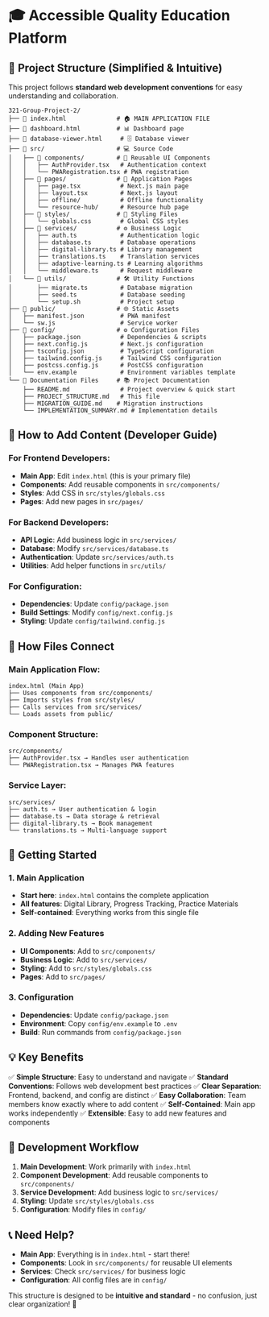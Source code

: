 # 🎓 Accessible Quality Education Platform

## 📁 Project Structure (Simplified & Intuitive)

This project follows **standard web development conventions** for easy understanding and collaboration.

```
321-Group-Project-2/
├── 📄 index.html              # 🏠 MAIN APPLICATION FILE
├── 📄 dashboard.html          # 📊 Dashboard page
├── 📄 database-viewer.html     # 🗄️ Database viewer
├── 📁 src/                    # 💻 Source Code
│   ├── 📁 components/         # 🧩 Reusable UI Components
│   │   ├── AuthProvider.tsx   # Authentication context
│   │   └── PWARegistration.tsx # PWA registration
│   ├── 📁 pages/              # 📄 Application Pages
│   │   ├── page.tsx           # Next.js main page
│   │   ├── layout.tsx         # Next.js layout
│   │   ├── offline/           # Offline functionality
│   │   └── resource-hub/      # Resource hub page
│   ├── 📁 styles/             # 🎨 Styling Files
│   │   └── globals.css        # Global CSS styles
│   ├── 📁 services/           # ⚙️ Business Logic
│   │   ├── auth.ts            # Authentication logic
│   │   ├── database.ts        # Database operations
│   │   ├── digital-library.ts # Library management
│   │   ├── translations.ts    # Translation services
│   │   ├── adaptive-learning.ts # Learning algorithms
│   │   └── middleware.ts      # Request middleware
│   └── 📁 utils/              # 🛠️ Utility Functions
│       ├── migrate.ts         # Database migration
│       ├── seed.ts            # Database seeding
│       └── setup.sh           # Project setup
├── 📁 public/                 # 🌐 Static Assets
│   ├── manifest.json          # PWA manifest
│   └── sw.js                  # Service worker
├── 📁 config/                 # ⚙️ Configuration Files
│   ├── package.json           # Dependencies & scripts
│   ├── next.config.js         # Next.js configuration
│   ├── tsconfig.json          # TypeScript configuration
│   ├── tailwind.config.js     # Tailwind CSS configuration
│   ├── postcss.config.js      # PostCSS configuration
│   └── env.example            # Environment variables template
└── 📄 Documentation Files     # 📚 Project Documentation
    ├── README.md              # Project overview & quick start
    ├── PROJECT_STRUCTURE.md   # This file
    ├── MIGRATION_GUIDE.md    # Migration instructions
    └── IMPLEMENTATION_SUMMARY.md # Implementation details
```

## 🎯 How to Add Content (Developer Guide)

### **For Frontend Developers:**
- **Main App**: Edit `index.html` (this is your primary file)
- **Components**: Add reusable components in `src/components/`
- **Styles**: Add CSS in `src/styles/globals.css`
- **Pages**: Add new pages in `src/pages/`

### **For Backend Developers:**
- **API Logic**: Add business logic in `src/services/`
- **Database**: Modify `src/services/database.ts`
- **Authentication**: Update `src/services/auth.ts`
- **Utilities**: Add helper functions in `src/utils/`

### **For Configuration:**
- **Dependencies**: Update `config/package.json`
- **Build Settings**: Modify `config/next.config.js`
- **Styling**: Update `config/tailwind.config.js`

## 🔗 How Files Connect

### **Main Application Flow:**
```
index.html (Main App)
├── Uses components from src/components/
├── Imports styles from src/styles/
├── Calls services from src/services/
└── Loads assets from public/
```

### **Component Structure:**
```
src/components/
├── AuthProvider.tsx → Handles user authentication
└── PWARegistration.tsx → Manages PWA features
```

### **Service Layer:**
```
src/services/
├── auth.ts → User authentication & login
├── database.ts → Data storage & retrieval
├── digital-library.ts → Book management
└── translations.ts → Multi-language support
```

## 🚀 Getting Started

### **1. Main Application**
- **Start here**: `index.html` contains the complete application
- **All features**: Digital Library, Progress Tracking, Practice Materials
- **Self-contained**: Everything works from this single file

### **2. Adding New Features**
- **UI Components**: Add to `src/components/`
- **Business Logic**: Add to `src/services/`
- **Styling**: Add to `src/styles/globals.css`
- **Pages**: Add to `src/pages/`

### **3. Configuration**
- **Dependencies**: Update `config/package.json`
- **Environment**: Copy `config/env.example` to `.env`
- **Build**: Run commands from `config/package.json`

## 💡 Key Benefits

✅ **Simple Structure**: Easy to understand and navigate
✅ **Standard Conventions**: Follows web development best practices
✅ **Clear Separation**: Frontend, backend, and config are distinct
✅ **Easy Collaboration**: Team members know exactly where to add content
✅ **Self-Contained**: Main app works independently
✅ **Extensible**: Easy to add new features and components

## 🎯 Development Workflow

1. **Main Development**: Work primarily with `index.html`
2. **Component Development**: Add reusable components to `src/components/`
3. **Service Development**: Add business logic to `src/services/`
4. **Styling**: Update `src/styles/globals.css`
5. **Configuration**: Modify files in `config/`

## 📞 Need Help?

- **Main App**: Everything is in `index.html` - start there!
- **Components**: Look in `src/components/` for reusable UI elements
- **Services**: Check `src/services/` for business logic
- **Configuration**: All config files are in `config/`

This structure is designed to be **intuitive and standard** - no confusion, just clear organization! 🎉